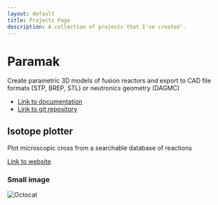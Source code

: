 ```yaml
---
layout: default
title: Projects Page
description: A collection of projects that I've created'.
---
```




# Paramak

Create parametric 3D models of fusion reactors and export to CAD file formats (STP, BREP, STL) or neutronics geometry (DAGMC)

*   [Link to documentation](https://paramak.readthedocs.io/en/main/)
*   [Link to git repository](https://github.com/fusion-energy/paramak)

## Isotope plotter

Plot microscopic cross from a searchable database of reactions

[Link to website](http://isotope-plotter.xsplot.com/)



### Small image

![Octocat](https://github.githubassets.com/images/icons/emoji/octocat.png)

